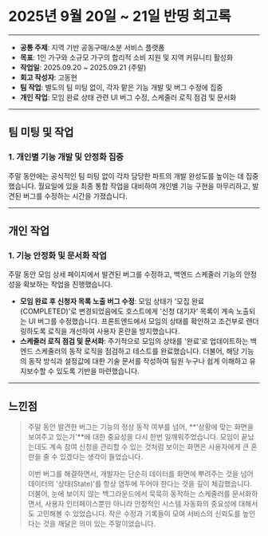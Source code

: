 # 2025년 9월 20일 ~ 21일 반띵 회고록

---
* **공통 주제**: 지역 기반 공동구매/소분 서비스 플랫폼
* **목표**: 1인 가구와 소규모 가구의 합리적 소비 지원 및 지역 커뮤니티 활성화
* **작업일**: 2025.09.20 ~ 2025.09.21 (주말)
* **회고 작성자**: 고동현
* **팀 작업**: 별도의 팀 미팅 없이, 각자 맡은 기능 개발 및 버그 수정에 집중
* **개인 작업**: 모임 완료 상태 관련 UI 버그 수정, 스케줄러 로직 점검 및 문서화

---

## 팀 미팅 및 작업

### 1. 개인별 기능 개발 및 안정화 집중

주말 동안에는 공식적인 팀 미팅 없이 각자 담당한 파트의 개발 완성도를 높이는 데 집중했습니다. 월요일에 있을 최종 통합 작업을 대비하여 개인별 기능 구현을 마무리하고, 발견된 버그를 수정하는 시간을 가졌습니다.

---

## 개인 작업

### 1. 기능 안정화 및 문서화 작업

주말 동안 모임 상세 페이지에서 발견된 버그를 수정하고, 백엔드 스케줄러 기능의 안정성을 확보하는 작업을 진행했습니다.

* **모임 완료 후 신청자 목록 노출 버그 수정**: 모임 상태가 '모집 완료(COMPLETED)'로 변경되었음에도 호스트에게 '신청 대기자' 목록이 계속 노출되는 UI 버그를 수정했습니다. 프론트엔드에서 모임의 상태를 확인하고 조건부로 렌더링하도록 로직을 개선하여 사용자 혼란을 방지했습니다.
* **스케줄러 로직 점검 및 문서화**: 주기적으로 모임의 상태를 '완료'로 업데이트하는 백엔드 스케줄러의 동작 로직을 점검하고 테스트를 완료했습니다. 더불어, 해당 기능의 동작 방식과 설정값에 대한 기술 문서를 작성하여 팀원 누구나 쉽게 이해하고 유지보수할 수 있도록 기반을 마련했습니다.

---

## 느낀점

> 주말 동안 발견한 버그는 기능의 정상 동작 여부를 넘어, **'상황에 맞는 화면을 보여주고 있는가'**에 대한 중요성을 다시 한번 일깨워주었습니다. 모임이 끝났는데도 계속 참여 신청을 관리할 수 있는 것처럼 보이는 화면은 사용자에게 큰 혼란을 줄 수 있겠다는 생각이 들었습니다.
>
> 이번 버그를 해결하면서, 개발자는 단순히 데이터를 화면에 뿌려주는 것을 넘어 데이터의 '상태(State)'를 항상 염두에 두어야 한다는 것을 깊이 체감했습니다. 더불어, 눈에 보이지 않는 백그라운드에서 묵묵히 동작하는 스케줄러를 문서화하면서, 사용자 인터페이스뿐만 아니라 안정적인 시스템 자동화의 중요성에 대해서도 고민해볼 수 있었습니다. 작은 수정과 기록들이 모여 서비스의 신뢰도를 높인다는 것을 깨달은 의미 있는 주말이었습니다.
